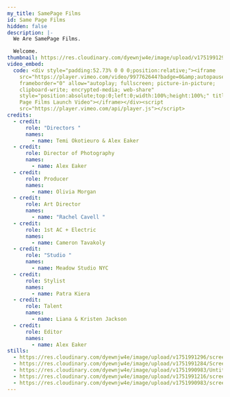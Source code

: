 ```yaml
---
my_title: SamePage Films
id: Same Page Films
hidden: false
description: |-
  We Are SamePage Films. 

  Welcome.
thumbnail: https://res.cloudinary.com/dyewnjw4e/image/upload/v1751991296/screenshot_15_cuulke.jpg
video_embed:
  code: <div style="padding:52.73% 0 0 0;position:relative;"><iframe
    src="https://player.vimeo.com/video/997762644?badge=0&amp;autopause=0&amp;player_id=0&amp;app_id=58479"
    frameborder="0" allow="autoplay; fullscreen; picture-in-picture;
    clipboard-write; encrypted-media; web-share"
    style="position:absolute;top:0;left:0;width:100%;height:100%;" title="Same
    Page Films Launch Video"></iframe></div><script
    src="https://player.vimeo.com/api/player.js"></script>
credits:
  - credit:
      role: "Directors "
      names:
        - name: Temi Okotieuro & Alex Eaker
  - credit:
      role: Director of Photography
      names:
        - name: Alex Eaker
  - credit:
      role: Producer
      names:
        - name: Olivia Morgan
  - credit:
      role: Art Director
      names:
        - name: "Rachel Cavell "
  - credit:
      role: 1st AC + Electric
      names:
        - name: Cameron Tavakoly
  - credit:
      role: "Studio "
      names:
        - name: Meadow Studio NYC
  - credit:
      role: Stylist
      names:
        - name: Patra Kiera
  - credit:
      role: Talent
      names:
        - name: Liana & Kristen Jackson
  - credit:
      role: Editor
      names:
        - name: Alex Eaker
stills:
  - https://res.cloudinary.com/dyewnjw4e/image/upload/v1751991296/screenshot_15_cuulke.jpg
  - https://res.cloudinary.com/dyewnjw4e/image/upload/v1751991284/Screenshot_14_hgtmrc.jpg
  - https://res.cloudinary.com/dyewnjw4e/image/upload/v1751990983/Untitled_1.21.1_4_umk3t1.jpg
  - https://res.cloudinary.com/dyewnjw4e/image/upload/v1751991216/screenshot_6_rggeon.jpg
  - https://res.cloudinary.com/dyewnjw4e/image/upload/v1751990983/screenshot_8_xrsaq6.jpg
---
```

